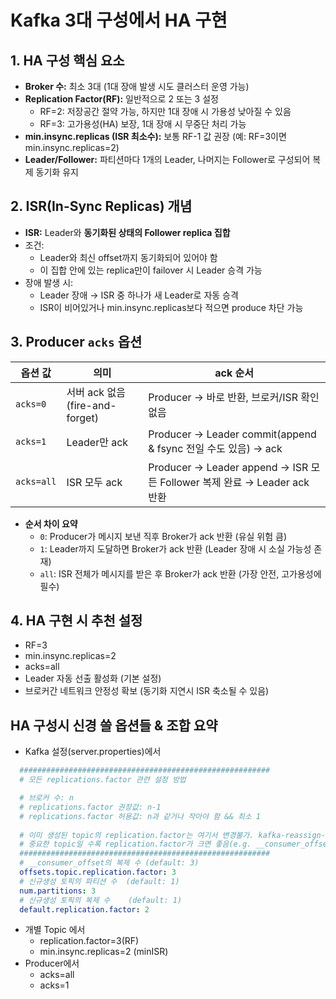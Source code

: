 # Kafka 3대 구성에서 HA 구현

## 1. HA 구성 핵심 요소

- **Broker 수:** 최소 3대 (1대 장애 발생 시도 클러스터 운영 가능)
- **Replication Factor(RF):** 일반적으로 2 또는 3 설정
  - RF=2: 저장공간 절약 가능, 하지만 1대 장애 시 가용성 낮아질 수 있음
  - RF=3: 고가용성(HA) 보장, 1대 장애 시 무중단 처리 가능
- **min.insync.replicas (ISR 최소수):** 보통 RF-1 값 권장 (예: RF=3이면 min.insync.replicas=2)
- **Leader/Follower:** 파티션마다 1개의 Leader, 나머지는 Follower로 구성되어 복제 동기화 유지

## 2. ISR(In-Sync Replicas) 개념

- **ISR:** Leader와 **동기화된 상태의 Follower replica 집합**
- 조건:
  - Leader와 최신 offset까지 동기화되어 있어야 함
  - 이 집합 안에 있는 replica만이 failover 시 Leader 승격 가능
- 장애 발생 시:
  - Leader 장애 → ISR 중 하나가 새 Leader로 자동 승격
  - ISR이 비어있거나 min.insync.replicas보다 적으면 produce 차단 가능

## 3. Producer `acks` 옵션

| 옵션 값 | 의미 | ack 순서 |
|---------|------|-----------|
| `acks=0` | 서버 ack 없음 (fire-and-forget) | Producer → 바로 반환, 브로커/ISR 확인 없음 |
| `acks=1` | Leader만 ack | Producer → Leader commit(append & fsync 전일 수도 있음) → ack |
| `acks=all` | ISR 모두 ack | Producer → Leader append → ISR 모든 Follower 복제 완료 → Leader ack 반환 |

- **순서 차이 요약**
  - `0`: Producer가 메시지 보낸 직후 Broker가 ack 반환 (유실 위험 큼)
  - `1`: Leader까지 도달하면 Broker가 ack 반환 (Leader 장애 시 소실 가능성 존재)
  - `all`: ISR 전체가 메시지를 받은 후 Broker가 ack 반환 (가장 안전, 고가용성에 필수)

## 4. HA 구현 시 추천 설정

- RF=3
- min.insync.replicas=2
- acks=all
- Leader 자동 선출 활성화 (기본 설정)
- 브로커간 네트워크 안정성 확보 (동기화 지연시 ISR 축소될 수 있음)

## HA 구성시 신경 쓸 옵션들 & 조합 요약

- Kafka 설정(server.properties)에서

```yaml
  ########################################################
  # 모든 replications.factor 관련 설정 방법

  # 브로커 수: n
  # replications.factor 권장값: n-1
  # replications.factor 허용값: n과 같거나 작아야 함 && 최소 1
  
  # 이미 생성된 topic의 replication.factor는 여기서 변경불가. kafka-reassign-partitions.sh 스크립트를 사용하여 수동변경 가능.
  # 중요한 topic일 수록 replication.factor가 크면 좋음(e.g. __consumer_offset, connect-offset 등 연결정보 토픽)
  ########################################################
  # __consumer_offset의 복제 수 (default: 3)
  offsets.topic.replication.factor: 3
  # 신규생성 토픽의 파티션 수  (default: 1)
  num.partitions: 3
  # 신규생성 토픽의 복제 수    (default: 1)
  default.replication.factor: 2
```

- 개별 Topic 에서
  - replication.factor=3(RF)
  - min.insync.replicas=2 (minISR)
- Producer에서
  - acks=all
  - acks=1
